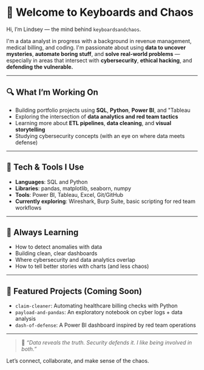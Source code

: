 # 👋 Welcome to Keyboards and Chaos

Hi, I’m Lindsey — the mind behind `keyboardsandchaos`.

I'm a data analyst in progress with a background in revenue management, medical billing, and coding. I'm passionate about using **data to uncover mysteries**, **automate boring stuff**, and **solve real-world problems** — especially in areas that intersect with **cybersecurity**, **ethical hacking**, and **defending the vulnerable.**

---

## 🔍 What I’m Working On

- Building portfolio projects using **SQL**, **Python**, **Power BI**, and "Tableau
- Exploring the intersection of **data analytics and red team tactics**
- Learning more about **ETL pipelines**, **data cleaning**, and **visual storytelling**
- Studying cybersecurity concepts (with an eye on where data meets defense)

---

## 🧰 Tech & Tools I Use

- **Languages**: SQL and Python 
- **Libraries**: pandas, matplotlib, seaborn, numpy  
- **Tools**: Power BI, Tableau, Excel, Git/GitHub  
- **Currently exploring**: Wireshark, Burp Suite, basic scripting for red team workflows

---

## 🌱 Always Learning

- How to detect anomalies with data  
- Building clean, clear dashboards  
- Where cybersecurity and data analytics overlap  
- How to tell better stories with charts (and less chaos)

---

## 📌 Featured Projects (Coming Soon)

- `claim-cleaner`: Automating healthcare billing checks with Python  
- `payload-and-pandas`: An exploratory notebook on cyber logs + data analysis  
- `dash-of-defense`: A Power BI dashboard inspired by red team operations

---

> 🧠 *“Data reveals the truth. Security defends it. I like being involved in both.”*

Let’s connect, collaborate, and make sense of the chaos.
